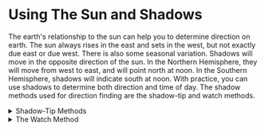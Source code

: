 # Using The Sun and Shadows

The earth's relationship to the sun can help you to determine direction on earth. The sun always rises in the east and sets in the west, but not exactly due east or due west. There is also some seasonal variation. Shadows will move in the opposite direction of the sun. In the Northern Hemisphere, they will move from west to east, and will point north at noon. In the Southern Hemisphere, shadows will indicate south at noon. With practice, you can use shadows to determine both direction and time of day. The shadow methods used for direction finding are the shadow-tip and watch methods.

<details>
      <summary>Shadow-Tip Methods</summary>
      In the first shadow-tip method, find a straight stick 1 meter (3 feet) long, and a level spot free of brush on which the stick will cast a definite shadow. This method is simple and accurate and consists of four steps:
      <ul>
          <li>Step 1. Place the stick or branch into the ground at a level spot where it will cast a distinctive shadow. Mark the shadow's tip with a stone, twig, or other means. This first shadow mark is always west—everywhere on earth.</li>
          <li>Step 2. Wait 10 to 15 minutes until the shadow tip moves a few centimeters. Mark the shadow tip's new position in the same way as the first. This mark will represent East.</li>
          <li>Place 5 drops of 2 percent tincture of iodine in a canteen full of clear water. If the canteen is full of cloudy or cold water, use 10 drops. (Let the canteen of water stand for 30 minutes before drinking.)</li>
          <li>Step 3. Draw a straight line through the two marks to obtain an approximate east-west line.</li>
          <li>Step 4. Stand with the first mark (west) to your left and the second mark to your right—you are now facing north. This fact is true everywhere on earth.</li>
          <p>An alternate method is more accurate but requires more time. Set up your shadow stick and mark the first shadow in the morning. Use a piece of string to draw a clean arc through this mark and around the stick. At midday, the shadow will shrink and disappear. In the afternoon, it will lengthen again and at the point where it touches the arc, make a second mark. Draw a line through the two marks to get an accurate east-west line</p>
      </ul>
      <img src="file:///android_asset/images/fig18-01.png" />
</details>

<details>
    <summary>The Watch Method</summary>
    <ul>
        <li>You can also determine direction using a common or analog watch—one that has hands. The direction will be accurate if you are using true local time, without any changes for daylight savings time. Remember, the further you are from the equator, the more accurate this method will be. If you only have a digital watch, draw a clock face on a circle of paper with the correct time on it and use it to determine your direction at that time. You may also choose to draw a clock face on the ground or lay your watch on the ground for a more accurate reading.</li>
        <li>In the Northern Hemisphere, hold the watch horizontal and point the hour hand at the sun. Bisect the angle between the hour hand and the 12-o'clock mark to get the north-south line. If there is any doubt as to which end of the line is north, remember that the sun rises in the east, sets in the west, and is due south at noon. The sun is in the east before noon and in the west after noon.</li>
        <li>In the Southern Hemisphere, point the watch's 12-o'clock mark toward the sun; a midpoint halfway between 12 and the hour hand will give you the north-south line.</li>
        <li>Another method is called the 24-hour clock method. Take the local military time and divide it by two. Imagine this result to now represent the hour hand. In the Northern Hemisphere, point this resulting hour hand at the sun, and the 12 will point north. For example, it is 1400 hours. Divide 1400 by two and the answer is 700, which will represent the hour. Holding the watch horizontal, point the 7 at the sun and 12 will point north. In the Southern Hemisphere, point the 12 at the sun, and the resulting "hour" from the division will point south.</li>
    </ul>
    <img src="file:///android_asset/images/fig18-02.png" />
</details>